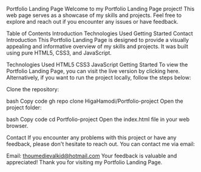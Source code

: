Portfolio Landing Page
Welcome to my Portfolio Landing Page project! This web page serves as a showcase of my skills and projects. Feel free to explore and reach out if you encounter any issues or have feedback.

Table of Contents
Introduction
Technologies Used
Getting Started
Contact
Introduction
This Portfolio Landing Page is designed to provide a visually appealing and informative overview of my skills and projects. It was built using pure HTML5, CSS3, and JavaScript.

Technologies Used
HTML5
CSS3
JavaScript
Getting Started
To view the Portfolio Landing Page, you can visit the live version by clicking here. Alternatively, if you want to run the project locally, follow the steps below:

Clone the repository:

bash
Copy code
gh repo clone HigaHamodi/Portfolio-project
Open the project folder:

bash
Copy code
cd Portfolio-project
Open the index.html file in your web browser.

Contact
If you encounter any problems with this project or have any feedback, please don't hesitate to reach out. You can contact me via email:

Email: thoumedievalkid@hotmail.com
Your feedback is valuable and appreciated! Thank you for visiting my Portfolio Landing Page.
 
